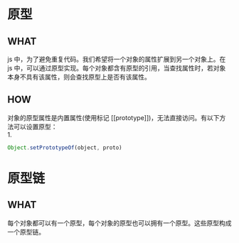 # 原型
## WHAT
js 中，为了避免重复代码。我们希望将一个对象的属性扩展到另一个对象上。在 js 中，可以通过原型实现。每个对象都含有原型的引用，当查找属性时，若对象本身不具有该属性，则会查找原型上是否有该属性。

## HOW
对象的原型属性是内置属性(使用标记 [[prototype]])，无法直接访问。有以下方法可以设置原型：  
1.
```js
Object.setPrototypeOf(object, proto)
```

# 原型链
## WHAT
每个对象都可以有一个原型，每个对象的原型也可以拥有一个原型。这些原型构成一个原型链。 